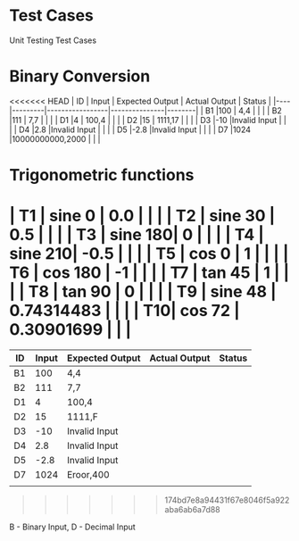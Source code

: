 # Test Cases
Unit Testing Test Cases


# Binary Conversion
 
<<<<<<< HEAD
| ID | Input   | Expected Output | Actual Output | Status |
|----|---------|-----------------|---------------|--------|
| B1 |100      |    4,4          |               |        |
| B2 |111      |    7,7          |               |        |
| D1 |4        |    100,4        |               |        |
| D2 |15       |    1111,17      |               |        |
| D3 |-10      |Invalid Input    |               |        |
| D4 |2.8      |Invalid Input    |               |        |
| D5 |-2.8     |Invalid Input    |               |        |
| D7 |1024     |10000000000,2000 |               |        |

# Trigonometric functions

| T1 | sine 0  | 0.0             |               |        |
| T2 | sine 30 | 0.5             |               |        |
| T3 | sine 180| 0               |               |        |
| T4 | sine 210| -0.5            |               |        |
| T5 | cos 0   | 1               |               |        |
| T6 | cos 180 | -1              |               |        |
| T7 | tan 45  | 1               |               |        |
| T8 | tan 90  | 0               |               |        |
| T9 | sine 48 | 0.74314483      |               |        |
| T10| cos 72  | 0.30901699      |               |        |
=======
| ID | Input | Expected Output | Actual Output | Status |
|----|-------|-----------------|---------------|--------|
| B1 |100    |    4,4          |               |        |
| B2 |111    |    7,7          |               |        |
| D1 |4      |    100,4        |               |        |
| D2 |15     |    1111,F       |               |        |
| D3 |-10    |Invalid Input    |               |        |
| D4 |2.8    |Invalid Input    |               |        |
| D5 |-2.8   |Invalid Input    |               |        |
| D7 |1024   |Eroor,400        |               |        |
|    |       |                 |               |        |
>>>>>>> 174bd7e8a94431f67e8046f5a922aba6ab6a7d88
    
B - Binary Input, D - Decimal Input